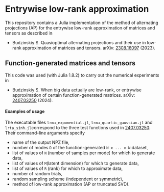 # Entrywise low-rank approximation
This repository contains a Julia implementation of the method of alternating projections (AP) for the entrywise low-rank approximation of matrices and tensors as described in
- Budzinskiy S. Quasioptimal alternating projections and their use in low-rank approximation of matrices and tensors. arXiv: [2308.16097](https://arxiv.org/abs/2308.16097) (2023).

## Function-generated matrices and tensors
This code was used (with Julia 1.8.2) to carry out the numerical experiments in
- Budzinskiy S. When big data actually are low-rank, or entrywise approximation of certain function-generated matrices. arXiv: [2407.03250](https://arxiv.org/abs/2407.03250) (2024).

#### Examples of usage
The executable files `lrma_exponential.jl`, `lrma_quartic_gaussian.jl` and `lrta_sinh.jl`correspond to the three test functions used in [2407.03250](https://arxiv.org/abs/2407.03250). Their command-line arguments specify 
- name of the output NPZ file,
- number of modes `D` of the function-generated `N x ... x N`  dataset, 
- list of values of `N` (number of samples per mode) for which to generate data,
- list of values of `M`(latent dimension) for which to generate data,
- list of values of `R` (rank) for which to approximate data,
- number of random trials,
- random sampling scheme (independent or symmetric),
- method of low-rank approximation (AP or truncated SVD).
